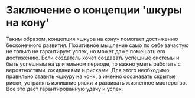# Заключение о концепции 'шкуры на кону'

Таким образом, концепция «шкура на кону» помогает достижению бесконечного развития. Позитивное мышление само по себе зачастую не только не гарантирует успех, но может даже помешать его достижению. Если создатель хочет создавать успешные системы и быть успешным на длительном периоде, то важно уметь работать с вероятностями, ожиданиями и рисками. Для этого необходимо правильно ставить «шкуру на кон», а именно осознавать скрытые риски, устранять излишние риски и развивать жизненное мастерство. Все это даст гарантированную удачу и успех.
